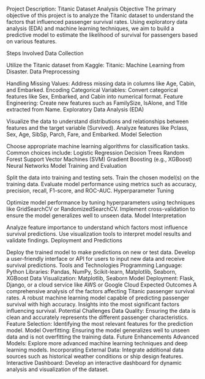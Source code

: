 Project Description: Titanic Dataset Analysis
Objective
The primary objective of this project is to analyze the Titanic dataset to understand the factors that influenced passenger survival rates. Using exploratory data analysis (EDA) and machine learning techniques, we aim to build a predictive model to estimate the likelihood of survival for passengers based on various features.

Steps Involved
Data Collection

Utilize the Titanic dataset from Kaggle: Titanic: Machine Learning from Disaster.
Data Preprocessing

Handling Missing Values: Address missing data in columns like Age, Cabin, and Embarked.
Encoding Categorical Variables: Convert categorical features like Sex, Embarked, and Cabin into numerical format.
Feature Engineering: Create new features such as FamilySize, IsAlone, and Title extracted from Name.
Exploratory Data Analysis (EDA)

Visualize the data to understand distributions and relationships between features and the target variable (Survived).
Analyze features like Pclass, Sex, Age, SibSp, Parch, Fare, and Embarked.
Model Selection

Choose appropriate machine learning algorithms for classification tasks. Common choices include:
Logistic Regression
Decision Trees
Random Forest
Support Vector Machines (SVM)
Gradient Boosting (e.g., XGBoost)
Neural Networks
Model Training and Evaluation

Split the data into training and testing sets.
Train the chosen model(s) on the training data.
Evaluate model performance using metrics such as accuracy, precision, recall, F1-score, and ROC-AUC.
Hyperparameter Tuning

Optimize model performance by tuning hyperparameters using techniques like GridSearchCV or RandomizedSearchCV.
Implement cross-validation to ensure the model generalizes well to unseen data.
Model Interpretation

Analyze feature importance to understand which factors most influence survival predictions.
Use visualization tools to interpret model results and validate findings.
Deployment and Predictions

Deploy the trained model to make predictions on new or test data.
Develop a user-friendly interface or API for users to input new data and receive survival predictions.
Tools and Technologies
Programming Language: Python
Libraries: Pandas, NumPy, Scikit-learn, Matplotlib, Seaborn, XGBoost
Data Visualization: Matplotlib, Seaborn
Model Deployment: Flask, Django, or a cloud service like AWS or Google Cloud
Expected Outcomes
A comprehensive analysis of the factors affecting Titanic passenger survival rates.
A robust machine learning model capable of predicting passenger survival with high accuracy.
Insights into the most significant factors influencing survival.
Potential Challenges
Data Quality: Ensuring the data is clean and accurately represents the different passenger characteristics.
Feature Selection: Identifying the most relevant features for the prediction model.
Model Overfitting: Ensuring the model generalizes well to unseen data and is not overfitting the training data.
Future Enhancements
Advanced Models: Explore more advanced machine learning techniques and deep learning models.
Incorporating External Data: Integrate additional data sources such as historical weather conditions or ship design features.
Interactive Dashboard: Develop an interactive dashboard for dynamic analysis and visualization of the dataset.

